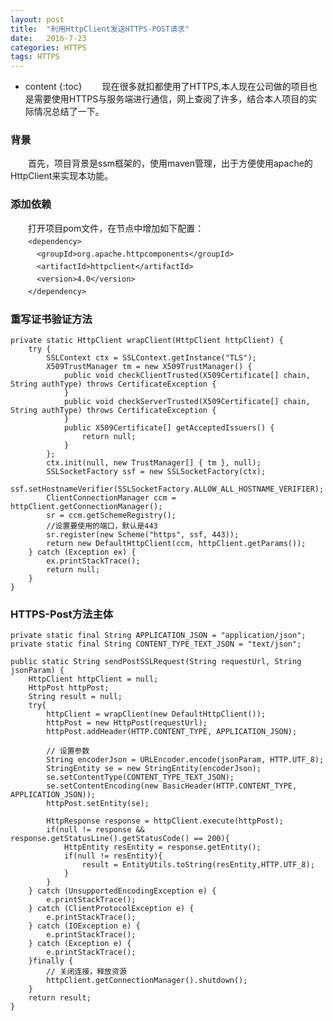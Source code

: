 ```yaml
---
layout: post
title:  "利用HttpClient发送HTTPS-POST请求"
date:   2016-7-23 
categories: HTTPS
tags: HTTPS
---
```


* content
{:toc}
　　现在很多就扣都使用了HTTPS,本人现在公司做的项目也是需要使用HTTPS与服务端进行通信，网上查阅了许多，结合本人项目的实际情况总结了一下。




### 背景
　　首先，项目背景是ssm框架的，使用maven管理，出于方便使用apache的HttpClient来实现本功能。

### 添加依赖
　　打开项目pom文件，在<dependencies>节点中增加如下配置：   
　　`<dependency>`   
　　　`<groupId>org.apache.httpcomponents</groupId>`   
　　　`<artifactId>httpclient</artifactId>`  
　　　`<version>4.0</version>`  
　　`</dependency>`  

### 重写证书验证方法
    private static HttpClient wrapClient(HttpClient httpClient) {
	    try {
		    SSLContext ctx = SSLContext.getInstance("TLS");
		    X509TrustManager tm = new X509TrustManager() {
			    public void checkClientTrusted(X509Certificate[] chain, String authType) throws CertificateException {
			    }
			    public void checkServerTrusted(X509Certificate[] chain, String authType) throws CertificateException {
			    }
			    public X509Certificate[] getAcceptedIssuers() {
			    	return null;
			    }
		    };
		    ctx.init(null, new TrustManager[] { tm }, null);
		    SSLSocketFactory ssf = new SSLSocketFactory(ctx);
		    ssf.setHostnameVerifier(SSLSocketFactory.ALLOW_ALL_HOSTNAME_VERIFIER);
		    ClientConnectionManager ccm = httpClient.getConnectionManager();
		    sr = ccm.getSchemeRegistry();
		    //设置要使用的端口，默认是443
		    sr.register(new Scheme("https", ssf, 443));
		    return new DefaultHttpClient(ccm, httpClient.getParams());
	    } catch (Exception ex) {
		    ex.printStackTrace();
		    return null;
	    }
    }

### HTTPS-Post方法主体
    private static final String APPLICATION_JSON = "application/json";
    private static final String CONTENT_TYPE_TEXT_JSON = "text/json";

    public static String sendPostSSLRequest(String requestUrl, String jsonParam) {
	    HttpClient httpClient = null;
	    HttpPost httpPost;
	    String result = null;
	    try{
	        httpClient = wrapClient(new DefaultHttpClient());
	        httpPost = new HttpPost(requestUrl);
	        httpPost.addHeader(HTTP.CONTENT_TYPE, APPLICATION_JSON);
	
	        // 设置参数
	        String encoderJson = URLEncoder.encode(jsonParam, HTTP.UTF_8);
	        StringEntity se = new StringEntity(encoderJson);
	        se.setContentType(CONTENT_TYPE_TEXT_JSON);
	        se.setContentEncoding(new BasicHeader(HTTP.CONTENT_TYPE, APPLICATION_JSON));
	        httpPost.setEntity(se);
	
	        HttpResponse response = httpClient.execute(httpPost);
	        if(null != response && response.getStatusLine().getStatusCode() == 200){
	            HttpEntity resEntity = response.getEntity();
	            if(null != resEntity){
	                result = EntityUtils.toString(resEntity,HTTP.UTF_8);
	            }
	        }
	    } catch (UnsupportedEncodingException e) {
	        e.printStackTrace();
	    } catch (ClientProtocolException e) {
	        e.printStackTrace();
	    } catch (IOException e) {
	        e.printStackTrace();
	    } catch (Exception e) {
	        e.printStackTrace();
	    }finally {
	        // 关闭连接，释放资源
	        httpClient.getConnectionManager().shutdown();
	    }
	    return result;
    }